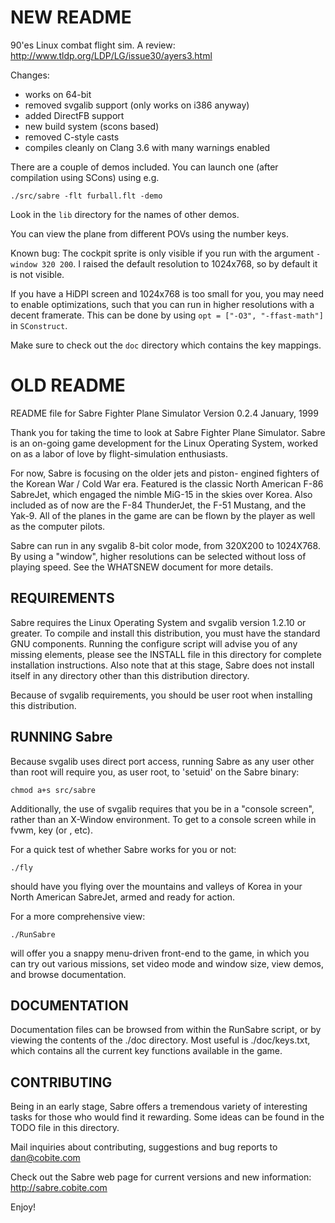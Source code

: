 NEW README
===
90'es Linux combat flight sim. A review: http://www.tldp.org/LDP/LG/issue30/ayers3.html

Changes:
* works on 64-bit
* removed svgalib support (only works on i386 anyway)
* added DirectFB support
* new build system (scons based)
* removed C-style casts
* compiles cleanly on Clang 3.6 with many warnings enabled

There are a couple of demos included. You can launch one (after compilation using SCons)
using e.g.

    ./src/sabre -flt furball.flt -demo

Look in the `lib` directory for the names of other demos.

You can view the plane from different POVs using the number keys.

Known bug: The cockpit sprite is only visible if you run with the argument
`-window 320 200`. I raised the default resolution to 1024x768, so by
default it is not visible.

If you have a HiDPI screen and 1024x768 is too small for you,
you may need to enable optimizations, such that you can run
in higher resolutions with a decent framerate. This can be done by using
`opt = ["-O3", "-ffast-math"]` in `SConstruct`.

Make sure to check out the `doc` directory which contains the key mappings.

OLD README
===

README file for Sabre Fighter Plane Simulator
Version 0.2.4  January, 1999

Thank you for taking the time to look at Sabre Fighter
Plane Simulator. Sabre is an on-going game development
for the Linux Operating System, worked on as a labor of
love by flight-simulation enthusiasts. 

For now, Sabre is focusing on the older jets and piston-
engined fighters of the Korean War / Cold War era. Featured
is the classic North American F-86 SabreJet, which engaged
the nimble MiG-15 in the skies over Korea. Also included as
of now are the F-84 ThunderJet, the F-51 Mustang, and the
Yak-9. All of the planes in the game are can be flown by the
player as well as the computer pilots.

Sabre can run in any svgalib 8-bit color mode, from 320X200
to 1024X768. By using a "window", higher resolutions can
be selected without loss of playing speed. See the WHATSNEW
document for more details.

REQUIREMENTS
------------
Sabre requires the Linux Operating System and svgalib version 
1.2.10 or greater. To compile and install this distribution, you
must have the standard GNU components. Running the configure
script will advise you of any missing elements, please see
the INSTALL file in this directory for complete installation
instructions. Also note that at this stage, Sabre does not
install itself in any directory other than this distribution
directory.

Because of svgalib requirements, you should be user
root when installing this distribution.

RUNNING Sabre
-------------
Because svgalib uses direct port access, running Sabre as
any user other than root will require you, as user root,
to 'setuid' on the Sabre binary: 

    chmod a+s src/sabre
Additionally, the use of svgalib requires that you be
in a "console screen", rather than an X-Window environment.
To get to a console screen while in fvwm, key <ctl><alt><f2> 
(or <f3>, etc).

For a quick test of whether Sabre works for you or not:

    ./fly
should have you flying over the mountains and valleys of Korea
in your North American SabreJet, armed and ready for action. 

For a more comprehensive view:

    ./RunSabre
will offer you a snappy menu-driven front-end to the game,
in which you can try out various missions, set video mode
and window size, view demos, and browse documentation. 

DOCUMENTATION
-------------
Documentation files can be browsed from within the RunSabre
script, or by viewing the contents of the ./doc directory. Most
useful is ./doc/keys.txt, which contains all the current
key functions available in the game.
 
CONTRIBUTING
------------
Being in an early stage, Sabre offers a tremendous variety
of interesting tasks for those who would find it rewarding.
Some ideas can be found in the TODO file in this directory.

Mail inquiries about contributing, suggestions and bug 
reports to dan@cobite.com

Check out the Sabre web page for current versions
and new information:
http://sabre.cobite.com

Enjoy!
